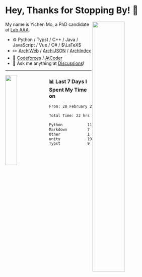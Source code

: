 # Hey, Thanks for Stopping By! 🦭

<picture>
    <source media="(prefers-color-scheme: dark)" srcset="https://github-readme-stats.vercel.app/api?username=amomorning&show_icons=true&theme=noctis_minimus&hide=issues">
    <img align="right" width="45%" src="https://github-readme-stats.vercel.app/api?username=amomorning&show_icons=true&theme=graywhite&hide=issues">
</picture>


My name is Yichen Mo, a PhD candidate at [Lab AAA](https://archialgo.com).

-   :gear: Python / Typst / C++ / Java / JavaScript / Vue / C# / $\LaTeX$ 
-   :pencil2: [ArchiWeb](https://web.archialgo.com) / [ArchiJSON](https://www.food4rhino.com/en/app/archijson) / [ArchIndex](https://index.archialgo.com/) 
-   :abacus: [Codeforces](https://codeforces.com/profile/LaPluma) / [AtCoder](https://atcoder.jp/users/amomorning)
-   :thought_balloon: Ask me anything at [Discussions](https://github.com/amomorning/amomorning/discussions/new)!


---

<picture>
    <source media="(prefers-color-scheme: dark)" srcset="https://github-readme-stats.vercel.app/api/top-langs/?username=amomorning&hide=Mathematica&theme=noctis_minimus">
    <img align="left" width="27%" src="https://github-readme-stats.vercel.app/api/top-langs/?username=amomorning&hide=Mathematica&theme=graywhite">
</picture>

  
### 📊 Last 7 Days I Spent My Time on

<!--START_SECTION:waka-->

```txt
From: 28 February 2025 - To: 07 March 2025

Total Time: 22 hrs 6 mins

Python           11 hrs 52 mins  █████████████▒░░░░░░░░░░░   53.72 %
Markdown         7 hrs 55 mins   █████████░░░░░░░░░░░░░░░░   35.85 %
Other            1 hr 45 mins    ██░░░░░░░░░░░░░░░░░░░░░░░   07.95 %
unity            19 mins         ▒░░░░░░░░░░░░░░░░░░░░░░░░   01.45 %
Typst            9 mins          ▒░░░░░░░░░░░░░░░░░░░░░░░░   00.75 %
```

<!--END_SECTION:waka-->　　
